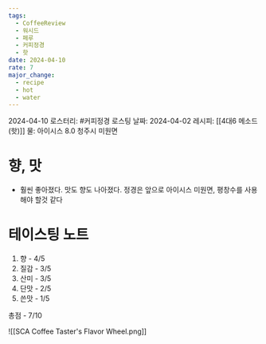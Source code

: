 ```yaml
---
tags:
  - CoffeeReview
  - 워시드
  - 페루
  - 커피정경
  - 핫
date: 2024-04-10
rate: 7
major_change:
  - recipe
  - hot
  - water
---
```

2024-04-10
로스터리: #커피정경 
로스팅 날짜: 2024-04-02
레시피: [[4대6 메소드 (핫)]]
물: 아이시스 8.0 청주시 미원면
# 향, 맛
- 훨씬 좋아졌다. 맛도 향도 나아졌다. 정경은 앞으로 아이시스 미원면, 평창수를 사용해야 할것 같다
# 테이스팅 노트
1. 향 - 4/5
2. 질감 - 3/5
3. 산미 - 3/5
4. 단맛 - 2/5
5. 쓴맛 - 1/5

총점 - 7/10



![[SCA Coffee Taster's Flavor Wheel.png]]
